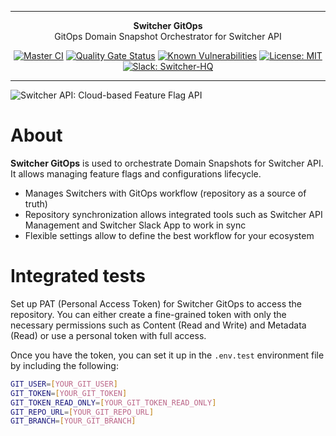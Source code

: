 ***

<div align="center">
<b>Switcher GitOps</b><br>
GitOps Domain Snapshot Orchestrator for Switcher API
</div>

<div align="center">

[![Master CI](https://github.com/switcherapi/switcher-gitops/actions/workflows/master.yml/badge.svg?branch=master)](https://github.com/switcherapi/switcher-gitops/actions/workflows/master.yml)
[![Quality Gate Status](https://sonarcloud.io/api/project_badges/measure?project=switcherapi_switcher-gitops&metric=alert_status)](https://sonarcloud.io/dashboard?id=switcherapi_switcher-gitops)
[![Known Vulnerabilities](https://snyk.io/test/github/switcherapi/switcher-gitops/badge.svg)](https://snyk.io/test/github/switcherapi/switcher-gitops)
[![License: MIT](https://img.shields.io/badge/License-MIT-yellow.svg)](https://opensource.org/licenses/MIT)
[![Slack: Switcher-HQ](https://img.shields.io/badge/slack-@switcher/hq-blue.svg?logo=slack)](https://switcher-hq.slack.com/)

</div>

***

![Switcher API: Cloud-based Feature Flag API](https://github.com/switcherapi/switcherapi-assets/blob/master/logo/switcherapi_grey.png)

# About  
**Switcher GitOps** is used to orchestrate Domain Snapshots for Switcher API. It allows managing feature flags and configurations lifecycle.

- Manages Switchers with GitOps workflow (repository as a source of truth)
- Repository synchronization allows integrated tools such as Switcher API Management and Switcher Slack App to work in sync
- Flexible settings allow to define the best workflow for your ecosystem

# Integrated tests

Set up PAT (Personal Access Token) for Switcher GitOps to access the repository. You can either create a fine-grained token with only the necessary permissions such as Content (Read and Write) and Metadata (Read) or use a personal token with full access.

Once you have the token, you can set it up in the `.env.test` environment file by including the following:
```bash
GIT_USER=[YOUR_GIT_USER]
GIT_TOKEN=[YOUR_GIT_TOKEN]
GIT_TOKEN_READ_ONLY=[YOUR_GIT_TOKEN_READ_ONLY]
GIT_REPO_URL=[YOUR_GIT_REPO_URL]
GIT_BRANCH=[YOUR_GIT_BRANCH]
```